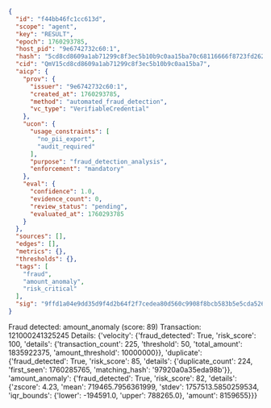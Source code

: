 ```json
{
  "id": "f44bb46fc1cc613d",
  "scope": "agent",
  "key": "RESULT",
  "epoch": 1760293785,
  "host_pid": "9e6742732c60:1",
  "hash": "5cd8cd8609a1ab71299c8f3ec5b10b9c0aa15ba70c68116666f8723fd2625270",
  "cid": "QmV15cd8cd8609a1ab71299c8f3ec5b10b9c0aa15ba7",
  "aicp": {
    "prov": {
      "issuer": "9e6742732c60:1",
      "created_at": 1760293785,
      "method": "automated_fraud_detection",
      "vc_type": "VerifiableCredential"
    },
    "ucon": {
      "usage_constraints": [
        "no_pii_export",
        "audit_required"
      ],
      "purpose": "fraud_detection_analysis",
      "enforcement": "mandatory"
    },
    "eval": {
      "confidence": 1.0,
      "evidence_count": 0,
      "review_status": "pending",
      "evaluated_at": 1760293785
    }
  },
  "sources": [],
  "edges": [],
  "metrics": {},
  "thresholds": {},
  "tags": [
    "fraud",
    "amount_anomaly",
    "risk_critical"
  ],
  "sig": "9ffd1a04e9dd35d9f4d2b64f2f7cedea80d560c9908f8bcb583b5e5cda526e1e"
}
```

Fraud detected: amount_anomaly (score: 89)
Transaction: 121000241325245
Details: {'velocity': {'fraud_detected': True, 'risk_score': 100, 'details': {'transaction_count': 225, 'threshold': 50, 'total_amount': 1835922375, 'amount_threshold': 10000000}}, 'duplicate': {'fraud_detected': True, 'risk_score': 85, 'details': {'duplicate_count': 224, 'first_seen': 1760285765, 'matching_hash': '97920a0a35eda98b'}}, 'amount_anomaly': {'fraud_detected': True, 'risk_score': 82, 'details': {'zscore': 4.23, 'mean': 719465.7956361999, 'stdev': 1757513.5850259534, 'iqr_bounds': {'lower': -194591.0, 'upper': 788265.0}, 'amount': 8159655}}}